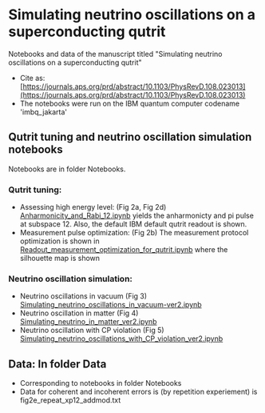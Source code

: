 # Simulating neutrino oscillations on a superconducting qutrit
Notebooks and data of the manuscript titled "Simulating neutrino oscillations on a superconducting qutrit"
- Cite as: [https://journals.aps.org/prd/abstract/10.1103/PhysRevD.108.023013](https://journals.aps.org/prd/abstract/10.1103/PhysRevD.108.023013)
- The notebooks were run on the IBM quantum computer codename 'imbq_jakarta'
## Qutrit tuning and neutrino oscillation simulation notebooks
Notebooks are in folder Notebooks.
### Qutrit tuning:
- Assessing high energy level: (Fig 2a, Fig 2d)
[Anharmonicity_and_Rabi_12.ipynb](https://github.com/hanoipho997/Simulating-neutrino-oscillations-on-a-superconducting-qutrit/blob/main/Notebooks/Anharmonicity_and_Rabi_12.ipynb) yields the anharmonicty and pi pulse at subspace 12.
Also, the default IBM default qutrit readout is shown. 
- Measurement pulse optimization: (Fig 2b)
The measurement protocol optimization is shown in [Readout_measurement_optimization_for_qutrit.ipynb](https://github.com/hanoipho997/Simulating-neutrino-oscillations-on-a-superconducting-qutrit/blob/main/Notebooks/Readout_measurement_optimization_for_qutrit.ipynb) where the silhouette map is shown
### Neutrino oscillation simulation:
- Neutrino oscillations in vacuum (Fig 3)
[Simulating_neutrino_oscillations_in_vacuum-ver2.ipynb](https://github.com/hanoipho997/Simulating-neutrino-oscillations-on-a-superconducting-qutrit/blob/main/Notebooks/Simulating_neutrino_oscillations_in_vacuum-ver2.ipynb)
- Neutrino oscillation in matter (Fig 4)
[Simulating_neutrino_in_matter_ver2.ipynb](https://github.com/hanoipho997/Simulating-neutrino-oscillations-on-a-superconducting-qutrit/blob/main/Notebooks/Simulating_neutrino_in_matter_ver2.ipynb)
- Neutrino oscillation with CP violation (Fig 5)
[Simulating_neutrino_oscillations_with_CP_violation_ver2.ipynb](https://github.com/hanoipho997/Simulating-neutrino-oscillations-on-a-superconducting-qutrit/blob/main/Notebooks/Simulating_neutrino_oscillations_with_CP_violation_ver2.ipynb)
## Data: In folder Data 
- Corresponding to notebooks in folder Notebooks
- Data for coherent and incoherent errors is (by repetition experiement) is fig2e_repeat_xp12_addmod.txt
